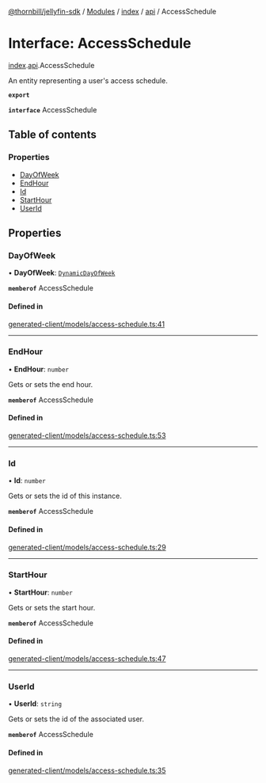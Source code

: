 [@thornbill/jellyfin-sdk](../README.md) / [Modules](../modules.md) / [index](../modules/index.md) / [api](../modules/index.api.md) / AccessSchedule

# Interface: AccessSchedule

[index](../modules/index.md).[api](../modules/index.api.md).AccessSchedule

An entity representing a user\'s access schedule.

**`export`**

**`interface`** AccessSchedule

## Table of contents

### Properties

- [DayOfWeek](index.api.AccessSchedule.md#dayofweek)
- [EndHour](index.api.AccessSchedule.md#endhour)
- [Id](index.api.AccessSchedule.md#id)
- [StartHour](index.api.AccessSchedule.md#starthour)
- [UserId](index.api.AccessSchedule.md#userid)

## Properties

### DayOfWeek

• **DayOfWeek**: [`DynamicDayOfWeek`](../enums/index.api.DynamicDayOfWeek.md)

**`memberof`** AccessSchedule

#### Defined in

[generated-client/models/access-schedule.ts:41](https://github.com/thornbill/jellyfin-sdk-typescript/blob/eb13db7/src/generated-client/models/access-schedule.ts#L41)

___

### EndHour

• **EndHour**: `number`

Gets or sets the end hour.

**`memberof`** AccessSchedule

#### Defined in

[generated-client/models/access-schedule.ts:53](https://github.com/thornbill/jellyfin-sdk-typescript/blob/eb13db7/src/generated-client/models/access-schedule.ts#L53)

___

### Id

• **Id**: `number`

Gets or sets the id of this instance.

**`memberof`** AccessSchedule

#### Defined in

[generated-client/models/access-schedule.ts:29](https://github.com/thornbill/jellyfin-sdk-typescript/blob/eb13db7/src/generated-client/models/access-schedule.ts#L29)

___

### StartHour

• **StartHour**: `number`

Gets or sets the start hour.

**`memberof`** AccessSchedule

#### Defined in

[generated-client/models/access-schedule.ts:47](https://github.com/thornbill/jellyfin-sdk-typescript/blob/eb13db7/src/generated-client/models/access-schedule.ts#L47)

___

### UserId

• **UserId**: `string`

Gets or sets the id of the associated user.

**`memberof`** AccessSchedule

#### Defined in

[generated-client/models/access-schedule.ts:35](https://github.com/thornbill/jellyfin-sdk-typescript/blob/eb13db7/src/generated-client/models/access-schedule.ts#L35)
